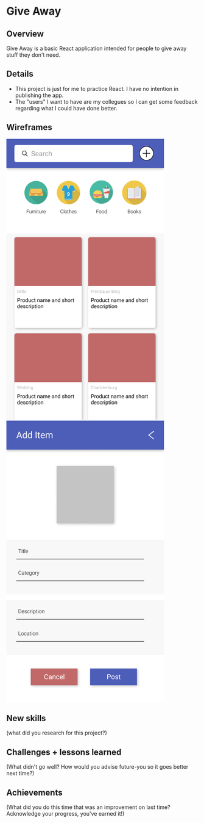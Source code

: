 # Give Away

## Overview

Give Away is a basic React application intended for people to give away stuff they don't need.

## Details

- This project is just for me to practice React. I have no intention in publishing the app.
- The "users" I want to have are my collegues so I can get some feedback regarding what I could have done better.

## Wireframes

![home](./wireframes/Home.jpg)
![add idem](./wireframes/AddItem.jpg)

## New skills

(what did you research for this project?)

## Challenges + lessons learned

(What didn't go well? How would you advise future-you so it goes better next time?)

## Achievements

(What did you do this time that was an improvement on last time? Acknowledge your progress, you've earned it!)

